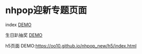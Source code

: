 # nhpop迎新专题页面


index
[DEMO](oo10.github.io/nhpop_new)

生日趴抽奖
[DEMO](oo10.github.io/nhpop_new/birthday)

h5页面
DEMO:https://oo10.github.io/nhpop_new/h5/index.html
